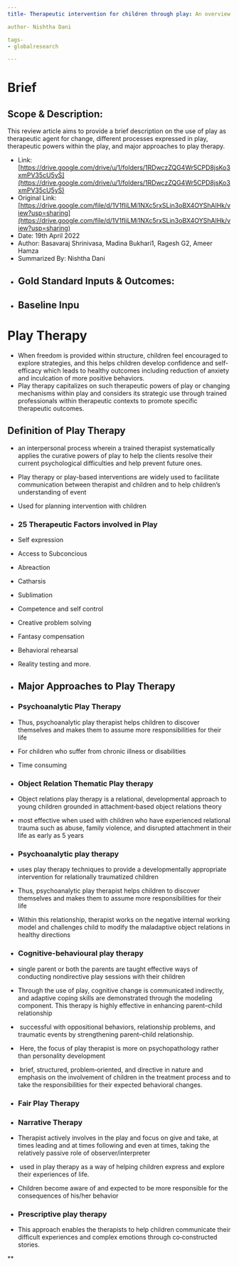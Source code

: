 ```yaml
---
title- Therapeutic intervention for children through play: An overview

author- Nishtha Dani

tags-
- globalresearch

---
```


# Brief

## Scope & Description: 
This review article aims to provide a brief description on the use of play as therapeutic agent for change, different processes expressed in play, therapeutic powers within the play, and major approaches to play therapy. 
    
-   Link: [https://drive.google.com/drive/u/1/folders/1RDwczZQG4Wr5CPD8jsKo3xmPV35cU5yS](https://drive.google.com/drive/u/1/folders/1RDwczZQG4Wr5CPD8jsKo3xmPV35cU5yS)
-   Original Link: [https://drive.google.com/file/d/1V1fIiLMi1NXc5rxSLin3oBX4OYShAlHk/view?usp=sharing](https://drive.google.com/file/d/1V1fIiLMi1NXc5rxSLin3oBX4OYShAlHk/view?usp=sharing)
- Date: 19th April 2022
- Author: Basavaraj Shrinivasa, Madina Bukhari1, Ragesh G2, Ameer Hamza
- Summarized By: Nishtha Dani
- ## Gold Standard Inputs & Outcomes:
- ## Baseline Inpu

    
# Play Therapy
-   When freedom is provided within structure, children feel encouraged to explore strategies, and this helps children develop confidence and self-efficacy which leads to healthy outcomes including reduction of anxiety and inculcation of more positive behaviors.
- Play therapy capitalizes on such therapeutic powers of play or changing mechanisms within play and considers its strategic use through trained professionals within therapeutic contexts to promote specific therapeutic outcomes.
    

## Definition of Play Therapy
- an interpersonal process wherein a trained therapist systematically applies the curative powers of play to help the clients resolve their current psychological difficulties and help prevent future ones.
- Play therapy or play-based interventions are widely used to facilitate communication between therapist and children and to help children’s understanding of event
-  Used for planning intervention with children
    

  

-   ### 25 Therapeutic Factors involved in Play
    

-   Self expression
    
-   Access to Subconcious
    

-   Abreaction
    
-   Catharsis
    
-   Sublimation
    
-   Competence and self control
    
-   Creative problem solving
    
-   Fantasy compensation
    
-   Behavioral rehearsal
    
-   Reality testing and more.
    

  

-   ## Major Approaches to Play Therapy
    
-   ### Psychoanalytic Play Therapy
    

-   Thus, psychoanalytic play therapist helps children to discover themselves and makes them to assume more responsibilities for their life
    
-   For children who suffer from chronic illness or disabilities
    
-   Time consuming
    

-   ### Object Relation Thematic Play therapy
    

-   Object relations play therapy is a relational, developmental approach to young children grounded in attachment‑based object relations theory
    
-   most effective when used with children who have experienced relational trauma such as abuse, family violence, and disrupted attachment in their life as early as 5 years
    

  

-   ### Psychoanalytic play therapy
    

-   uses play therapy techniques to provide a developmentally appropriate intervention for relationally traumatized children
    

-   Thus, psychoanalytic play therapist helps children to discover themselves and makes them to assume more responsibilities for their life
    
-   Within this relationship, therapist works on the negative internal working model and challenges child to modify the maladaptive object relations in healthy directions
    

  

-   ### Cognitive-behavioural play therapy
    

-   single parent or both the parents are taught effective ways of conducting nondirective play sessions with their children 
    
-   Through the use of play, cognitive change is communicated indirectly, and adaptive coping skills are demonstrated through the modeling component. This therapy is highly effective in enhancing parent–child relationship
    
-    successful with oppositional behaviors, relationship problems, and traumatic events by strengthening parent–child relationship.
    
-    Here, the focus of play therapist is more on psychopathology rather than personality development
    
-    brief, structured, problem‑oriented, and directive in nature and emphasis on the involvement of children in the treatment process and to take the responsibilities for their expected behavioral changes.
    

  

-   ### Fair Play Therapy
    

  

-   ### Narrative Therapy
    

-   Therapist actively involves in the play and focus on give and take, at times leading and at times following and even at times, taking the relatively passive role of observer/interpreter
    
-    used in play therapy as a way of helping children express and explore their experiences of life.
    
-   Children become aware of and expected to be more responsible for the consequences of his/her behavior
    

  

-   ### Prescriptive play therapy
    

-   This approach enables the therapists to help children communicate their difficult experiences and complex emotions through co‑constructed stories.
    

**